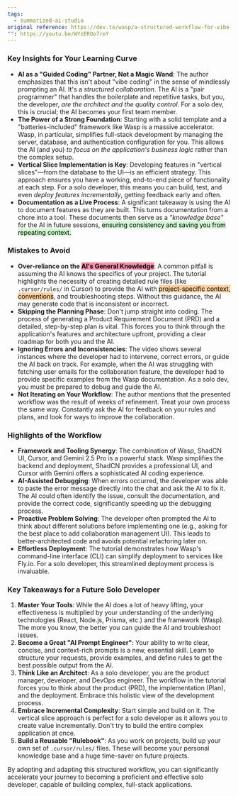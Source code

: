 ```yaml
---
tags:
  - summarized-ai-studio
original reference: https://dev.to/wasp/a-structured-workflow-for-vibe-coding-full-stack-apps-352l
"": https://youtu.be/WYzEROo7reY
---
```

### **Key Insights for Your Learning Curve**

*   **AI as a "Guided Coding" Partner, Not a Magic Wand**: The author emphasizes that this isn't about "vibe coding" in the sense of mindlessly prompting an AI. It's a *structured collaboration*. The AI is a "pair programmer" that handles the boilerplate and repetitive tasks, but you, the developer, *are the architect and the quality control*. For a solo dev, this is crucial; the AI becomes your first team member.
*   **The Power of a Strong Foundation**: Starting with a solid template and a "batteries-included" framework like Wasp is a massive accelerator. Wasp, in particular, simplifies full-stack development by managing the server, database, and authentication configuration for you. This allows the AI (and you) *to focus on the application's business logic* rather than the complex setup.
*   **Vertical Slice Implementation is Key**: Developing features in "vertical slices"—from the database to the UI—is an efficient strategy. This approach ensures you have a working, end-to-end piece of functionality at each step. For a solo developer, this means you can build, test, and even *deploy features incrementally*, getting feedback early and often.
*   **Documentation as a Live Process**: A significant takeaway is using the AI to document features as they are built. This turns documentation from a chore into a tool. These documents then serve as a *"knowledge base"* for the AI in future sessions, <mark style="background: #BBFABBA6;">ensuring consistency and saving you from repeating context.</mark>

### **Mistakes to Avoid**

*   **Over-reliance on the <mark style="background: #FF5582A6;">AI's General Knowledge</mark>**: A common pitfall is assuming the AI knows the specifics of your project. The tutorial highlights the necessity of creating detailed rule files (like `.cursor/rules/` in Cursor) to provide the AI with <mark style="background: #FFB86CA6;">project-specific context, conventions</mark>, and troubleshooting steps. Without this guidance, the AI may generate code that is inconsistent or incorrect.
*   **Skipping the Planning Phase**: Don't jump straight into coding. The process of generating a Product Requirement Document (PRD) and a detailed, step-by-step plan is vital. This forces you to think through the application's features and architecture upfront, providing a clear roadmap for both you and the AI.
*   **Ignoring Errors and Inconsistencies**: The video shows several instances where the developer had to intervene, correct errors, or guide the AI back on track. For example, when the AI was struggling with fetching user emails for the collaboration feature, the developer had to provide specific examples from the Wasp documentation. As a solo dev, you must be prepared to debug and guide the AI.
*   **Not Iterating on Your Workflow**: The author mentions that the presented workflow was the result of weeks of refinement. Treat your own process the same way. Constantly ask the AI for feedback on your rules and plans, and look for ways to improve the collaboration.

### **Highlights of the Workflow**

*   **Framework and Tooling Synergy**: The combination of Wasp, ShadCN UI, Cursor, and Gemini 2.5 Pro is a powerful stack. Wasp simplifies the backend and deployment, ShadCN provides a professional UI, and Cursor with Gemini offers a sophisticated AI coding experience.
*   **AI-Assisted Debugging**: When errors occurred, the developer was able to paste the error message directly into the chat and ask the AI to fix it. The AI could often identify the issue, consult the documentation, and provide the correct code, significantly speeding up the debugging process.
*   **Proactive Problem Solving**: The developer often prompted the AI to think about different solutions before implementing one (e.g., asking for the best place to add collaboration management UI). This leads to better-architected code and avoids potential refactoring later on.
*   **Effortless Deployment**: The tutorial demonstrates how Wasp's command-line interface (CLI) can simplify deployment to services like Fly.io. For a solo developer, this streamlined deployment process is invaluable.

### **Key Takeaways for a Future Solo Developer**

1.  **Master Your Tools**: While the AI does a lot of heavy lifting, your effectiveness is multiplied by your understanding of the underlying technologies (React, Node.js, Prisma, etc.) and the framework (Wasp). The more you know, the better you can guide the AI and troubleshoot issues.
2.  **Become a Great "AI Prompt Engineer"**: Your ability to write clear, concise, and context-rich prompts is a new, essential skill. Learn to structure your requests, provide examples, and define rules to get the best possible output from the AI.
3.  **Think Like an Architect**: As a solo developer, you are the product manager, developer, and DevOps engineer. The workflow in the tutorial forces you to think about the product (PRD), the implementation (Plan), and the deployment. Embrace this holistic view of the development process.
4.  **Embrace Incremental Complexity**: Start simple and build on it. The vertical slice approach is perfect for a solo developer as it allows you to create value incrementally. Don't try to build the entire complex application at once.
5.  **Build a Reusable "Rulebook"**: As you work on projects, build up your own set of `.cursor/rules/` files. These will become your personal knowledge base and a huge time-saver on future projects.

By adopting and adapting this structured workflow, you can significantly accelerate your journey to becoming a proficient and effective solo developer, capable of building complex, full-stack applications.